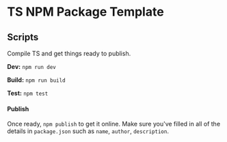 # TS NPM Package Template

## Scripts
Compile TS and get things ready to publish.

**Dev:** `npm run dev`

**Build:** `npm run build`

**Test:** `npm test`

#### Publish
Once ready, `npm publish` to get it online. Make sure you've filled in all of the details in `package.json` such as `name`, `author`, `description`.